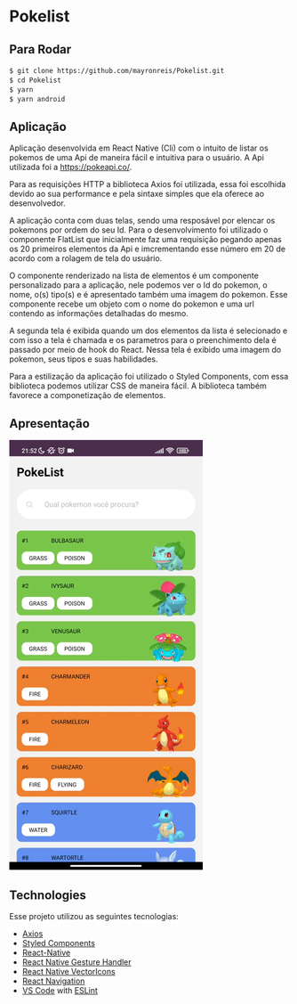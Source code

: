 # Pokelist

## Para Rodar
```bash
$ git clone https://github.com/mayronreis/Pokelist.git
$ cd Pokelist
$ yarn
$ yarn android
```
## Aplicação

Aplicação desenvolvida em React Native (Cli) com o intuito de listar os pokemos de uma Api de maneira fácil e intuitiva para o usuário. A Api utilizada foi a https://pokeapi.co/.

Para as requisições HTTP a biblioteca Axios foi utilizada, essa foi escolhida devido ao sua performance e pela sintaxe simples que ela oferece ao desenvolvedor.

A aplicação conta com duas telas, sendo uma resposável por elencar os pokemons por ordem do seu Id. Para o desenvolvimento foi utilizado o componente FlatList que inicialmente faz uma requisição pegando apenas os 20 primeiros elementos da Api e imcrementando esse número em 20 de acordo com a rolagem de tela do usuário.

O componente renderizado na lista de elementos é um componente personalizado para a aplicação, nele podemos ver o Id do pokemon, o nome, o(s) tipo(s) e é apresentado também uma imagem do pokemon. Esse componente recebe um objeto com o nome do pokemon e uma url contendo as informações detalhadas do mesmo.

A segunda tela é exibida quando um dos elementos da lista é selecionado e com isso a tela é chamada e os parametros para o preenchimento dela é passado por meio de hook do React. Nessa tela é exibido uma imagem do pokemon, seus tipos e suas habilidades.

Para a estilização da aplicação foi utilizado o Styled Components, com essa biblioteca podemos utilizar CSS de maneira fácil. A biblioteca também favorece a componetização de elementos.

## Apresentação

![](https://github.com/mayronreis/Pokelist/blob/main/src/assets/pokelist.gif)

## Technologies
Esse projeto utilizou as seguintes tecnologias:
-  [Axios](https://github.com/axios/axios)
-  [Styled Components](https://github.com/styled-components/styled-components)
-  [React-Native](https://facebook.github.io/react-native/)
-  [React Native Gesture Handler](https://kmagiera.github.io/react-native-gesture-handler/)
-  [React Native VectorIcons](https://github.com/oblador/react-native-vector-icons)
-  [React Navigation](https://reactnavigation.org/)
-  [VS Code](https://code.visualstudio.com/) with [ESLint](https://marketplace.visualstudio.com/items?itemName=dbaeumer.vscode-eslint)
